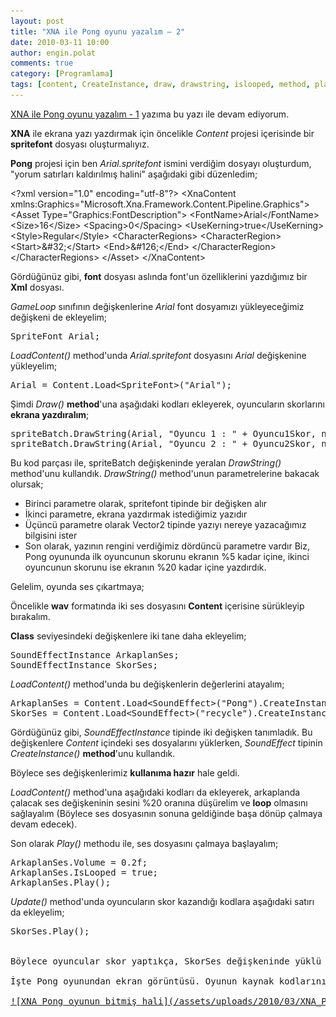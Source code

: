 ```yaml
---
layout: post
title: "XNA ile Pong oyunu yazalım – 2"
date: 2010-03-11 10:00
author: engin.polat
comments: true
category: [Programlama]
tags: [content, CreateInstance, draw, drawstring, islooped, method, play, ses, sound, SoundEffect, SoundEffectInstance, spritefont, update, volume, XNA]
---
```

[XNA ile Pong oyunu yazalım - 1](http://www.enginpolat.com/xna-ile-pong-oyunu-yazalim-1/) yazıma bu yazı ile devam ediyorum.

**XNA** ile ekrana yazı yazdırmak için öncelikle *Content* projesi içerisinde bir **spritefont** dosyası oluşturmalıyız.

**Pong** projesi için ben *Arial.spritefont* ismini verdiğim dosyayı oluşturdum, "yorum satırları kaldırılmış halini" aşağıdaki gibi düzenledim;



&lt;?xml version="1.0" encoding="utf-8"?&gt;
&lt;XnaContent xmlns:Graphics="Microsoft.Xna.Framework.Content.Pipeline.Graphics"&gt;
    &lt;Asset Type="Graphics:FontDescription"&gt;
        &lt;FontName&gt;Arial&lt;/FontName&gt;
        &lt;Size&gt;16&lt;/Size&gt;
        &lt;Spacing&gt;0&lt;/Spacing&gt;
        &lt;UseKerning&gt;true&lt;/UseKerning&gt;
        &lt;Style&gt;Regular&lt;/Style&gt;
        &lt;CharacterRegions&gt;
            &lt;CharacterRegion&gt;
                &lt;Start&gt;&amp;#32;&lt;/Start&gt;
                &lt;End&gt;&amp;#126;&lt;/End&gt;
            &lt;/CharacterRegion&gt;
        &lt;/CharacterRegions&gt;
    &lt;/Asset&gt;
&lt;/XnaContent&gt;</pre>

Gördüğünüz gibi, **font** dosyası aslında font'un özelliklerini yazdığımız bir **Xml** dosyası.

*GameLoop* sınıfının değişkenlerine *Arial* font dosyamızı yükleyeceğimiz değişkeni de ekleyelim;

<pre class="brush:csharp">SpriteFont Arial;</pre>

*LoadContent()* method'unda *Arial.spritefont* dosyasını *Arial* değişkenine yükleyelim;

<pre class="brush:csharp">Arial = Content.Load&lt;SpriteFont&gt;("Arial");</pre>

Şimdi *Draw()* **method**'una aşağıdaki kodları ekleyerek, oyuncuların skorlarını **ekrana yazdıralım**;

<pre class="brush:csharp">spriteBatch.DrawString(Arial, "Oyuncu 1 : " + Oyuncu1Skor, new Vector2((float)(PENCERE_GENISLIK * 0.05), 30), Color.Yellow);
spriteBatch.DrawString(Arial, "Oyuncu 2 : " + Oyuncu2Skor, new Vector2((float)(PENCERE_GENISLIK * 0.80), 30), Color.Yellow);</pre>

Bu kod parçası ile, spriteBatch değişkeninde yeralan *DrawString()* method'unu kullandık. *DrawString()* method'unun parametrelerine bakacak olursak;


*   Birinci parametre olarak, spritefont tipinde bir değişken alır
*   İkinci parametre, ekrana yazdırmak istediğimiz yazıdır
*   Üçüncü parametre olarak Vector2 tipinde yazıyı nereye yazacağımız bilgisini ister
*   Son olarak, yazının rengini verdiğimiz dördüncü parametre vardır
Biz, Pong oyununda ilk oyuncunun skorunu ekranın %5 kadar içine, ikinci oyuncunun skorunu ise ekranın %20 kadar içine yazdırdık.

Gelelim, oyunda ses çıkartmaya;

Öncelikle **wav** formatında iki ses dosyasını **Content** içerisine sürükleyip bırakalım.

**Class** seviyesindeki değişkenlere iki tane daha ekleyelim;

<pre class="brush:csharp">SoundEffectInstance ArkaplanSes;
SoundEffectInstance SkorSes;</pre>

*LoadContent()* method'unda bu değişkenlerin değerlerini atayalım;

<pre class="brush:csharp">ArkaplanSes = Content.Load&lt;SoundEffect&gt;("Pong").CreateInstance();
SkorSes = Content.Load&lt;SoundEffect&gt;("recycle").CreateInstance();</pre>

Gördüğünüz gibi, *SoundEffectInstance* tipinde iki değişken tanımladık. Bu değişkenlere *Content* içindeki ses dosyalarını yüklerken, *SoundEffect* tipinin *CreateInstance()* **method**'unu kullandık.

Böylece ses değişkenlerimiz **kullanıma hazır** hale geldi.

*LoadContent()* method'una aşağıdaki kodları da ekleyerek, arkaplanda çalacak ses değişkeninin sesini %20 oranına düşürelim ve **loop** olmasını sağlayalım (Böylece ses dosyasının sonuna geldiğinde başa dönüp çalmaya devam edecek).

Son olarak *Play()* methodu ile, ses dosyasını çalmaya başlayalım;

<pre class="brush:csharp">ArkaplanSes.Volume = 0.2f;
ArkaplanSes.IsLooped = true;
ArkaplanSes.Play();</pre>

*Update()* method'unda oyuncuların skor kazandığı kodlara aşağıdaki satırı da ekleyelim;

<pre class="brush:csharp">SkorSes.Play();


Böylece oyuncular skor yaptıkça, SkorSes değişkeninde yüklü olan ses dosyası çalınacak.

İşte Pong oyunundan ekran görüntüsü. Oyunun kaynak kodlarını <a title="enginpolat.com : XNA ile Pong oyunu yazalım - 2 / Kodlar" href="/assets/uploads/2010/03/XNA_Pong.rar" target="_blank">buradan</a> indirebilirsiniz.

<a href="/assets/uploads/2010/03/XNA_Pong.png">![XNA Pong oyunun bitmiş hali](/assets/uploads/2010/03/XNA_Pong.png "XNA_Pong")</a>

